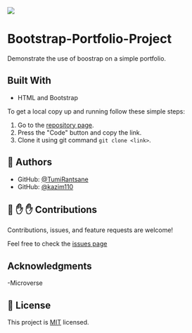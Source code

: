 ![](https://img.shields.io/badge/Microverse-blueviolet)
# Bootstrap-Portfolio-Project

Demonstrate the use of boostrap on a simple portfolio.

## Built With

- HTML and Bootstrap

To get a local copy up and running follow these simple steps:

1. Go to the [repository page](https://github.com/TumiRantsane/Bootstrap-).
2. Press the "Code" button and copy the link.
3. Clone it using git command `git clone <link>`.



## 👤 Authors

- GitHub: [@TumiRantsane](https://github.com/TumiRantsane)
- GitHub: [@kazim110](https://github.com/kazim110)

## 🤝 :raised_hand: :raised_hand: Contributions

Contributions, issues, and feature requests are welcome!

Feel free to check the [issues page](https://github.com/TumiRantsane/Bootstrap-/issues)

## Acknowledgments

-Microverse

## 📝 License

This project is [MIT](LICENSE) licensed.